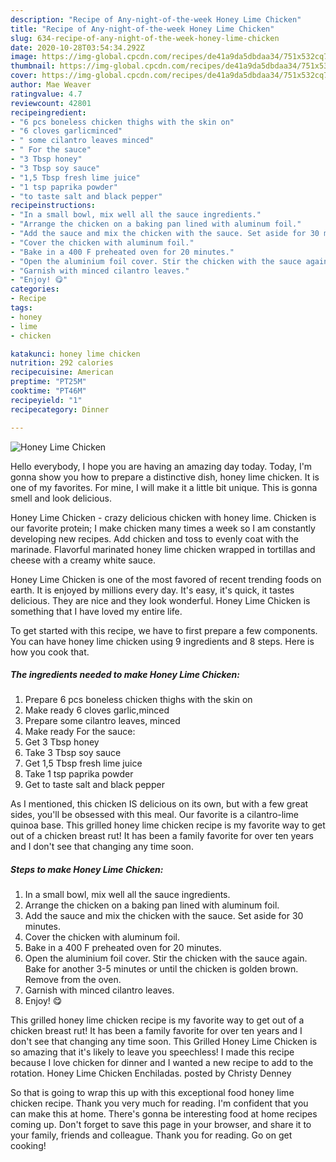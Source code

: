 ```yaml
---
description: "Recipe of Any-night-of-the-week Honey Lime Chicken"
title: "Recipe of Any-night-of-the-week Honey Lime Chicken"
slug: 634-recipe-of-any-night-of-the-week-honey-lime-chicken
date: 2020-10-28T03:54:34.292Z
image: https://img-global.cpcdn.com/recipes/de41a9da5dbdaa34/751x532cq70/honey-lime-chicken-recipe-main-photo.jpg
thumbnail: https://img-global.cpcdn.com/recipes/de41a9da5dbdaa34/751x532cq70/honey-lime-chicken-recipe-main-photo.jpg
cover: https://img-global.cpcdn.com/recipes/de41a9da5dbdaa34/751x532cq70/honey-lime-chicken-recipe-main-photo.jpg
author: Mae Weaver
ratingvalue: 4.7
reviewcount: 42801
recipeingredient:
- "6 pcs boneless chicken thighs with the skin on"
- "6 cloves garlicminced"
- " some cilantro leaves minced"
- " For the sauce"
- "3 Tbsp honey"
- "3 Tbsp soy sauce"
- "1,5 Tbsp fresh lime juice"
- "1 tsp paprika powder"
- "to taste salt and black pepper"
recipeinstructions:
- "In a small bowl, mix well all the sauce ingredients."
- "Arrange the chicken on a baking pan lined with aluminum foil."
- "Add the sauce and mix the chicken with the sauce. Set aside for 30 minutes."
- "Cover the chicken with aluminum foil."
- "Bake in a 400 F preheated oven for 20 minutes."
- "Open the aluminium foil cover. Stir the chicken with the sauce again. Bake for another 3-5 minutes or until the chicken is golden brown. Remove from the oven."
- "Garnish with minced cilantro leaves."
- "Enjoy! 😋"
categories:
- Recipe
tags:
- honey
- lime
- chicken

katakunci: honey lime chicken 
nutrition: 292 calories
recipecuisine: American
preptime: "PT25M"
cooktime: "PT46M"
recipeyield: "1"
recipecategory: Dinner

---
```



![Honey Lime Chicken](https://img-global.cpcdn.com/recipes/de41a9da5dbdaa34/751x532cq70/honey-lime-chicken-recipe-main-photo.jpg)

Hello everybody, I hope you are having an amazing day today. Today, I'm gonna show you how to prepare a distinctive dish, honey lime chicken. It is one of my favorites. For mine, I will make it a little bit unique. This is gonna smell and look delicious.

Honey Lime Chicken - crazy delicious chicken with honey lime. Chicken is our favorite protein; I make chicken many times a week so I am constantly developing new recipes. Add chicken and toss to evenly coat with the marinade. Flavorful marinated honey lime chicken wrapped in tortillas and cheese with a creamy white sauce.

Honey Lime Chicken is one of the most favored of recent trending foods on earth. It is enjoyed by millions every day. It's easy, it's quick, it tastes delicious. They are nice and they look wonderful. Honey Lime Chicken is something that I have loved my entire life.


To get started with this recipe, we have to first prepare a few components. You can have honey lime chicken using 9 ingredients and 8 steps. Here is how you cook that.

<!--inarticleads1-->

##### The ingredients needed to make Honey Lime Chicken:

1. Prepare 6 pcs boneless chicken thighs with the skin on
1. Make ready 6 cloves garlic,minced
1. Prepare  some cilantro leaves, minced
1. Make ready  For the sauce:
1. Get 3 Tbsp honey
1. Take 3 Tbsp soy sauce
1. Get 1,5 Tbsp fresh lime juice
1. Take 1 tsp paprika powder
1. Get to taste salt and black pepper


As I mentioned, this chicken IS delicious on its own, but with a few great sides, you&#39;ll be obsessed with this meal. Our favorite is a cilantro-lime quinoa base. This grilled honey lime chicken recipe is my favorite way to get out of a chicken breast rut! It has been a family favorite for over ten years and I don&#39;t see that changing any time soon. 

<!--inarticleads2-->

##### Steps to make Honey Lime Chicken:

1. In a small bowl, mix well all the sauce ingredients.
1. Arrange the chicken on a baking pan lined with aluminum foil.
1. Add the sauce and mix the chicken with the sauce. Set aside for 30 minutes.
1. Cover the chicken with aluminum foil.
1. Bake in a 400 F preheated oven for 20 minutes.
1. Open the aluminium foil cover. Stir the chicken with the sauce again. Bake for another 3-5 minutes or until the chicken is golden brown. Remove from the oven.
1. Garnish with minced cilantro leaves.
1. Enjoy! 😋


This grilled honey lime chicken recipe is my favorite way to get out of a chicken breast rut! It has been a family favorite for over ten years and I don&#39;t see that changing any time soon. This Grilled Honey Lime Chicken is so amazing that it&#39;s likely to leave you speechless! I made this recipe because I love chicken for dinner and I wanted a new recipe to add to the rotation. Honey Lime Chicken Enchiladas. posted by Christy Denney 

So that is going to wrap this up with this exceptional food honey lime chicken recipe. Thank you very much for reading. I'm confident that you can make this at home. There's gonna be interesting food at home recipes coming up. Don't forget to save this page in your browser, and share it to your family, friends and colleague. Thank you for reading. Go on get cooking!
